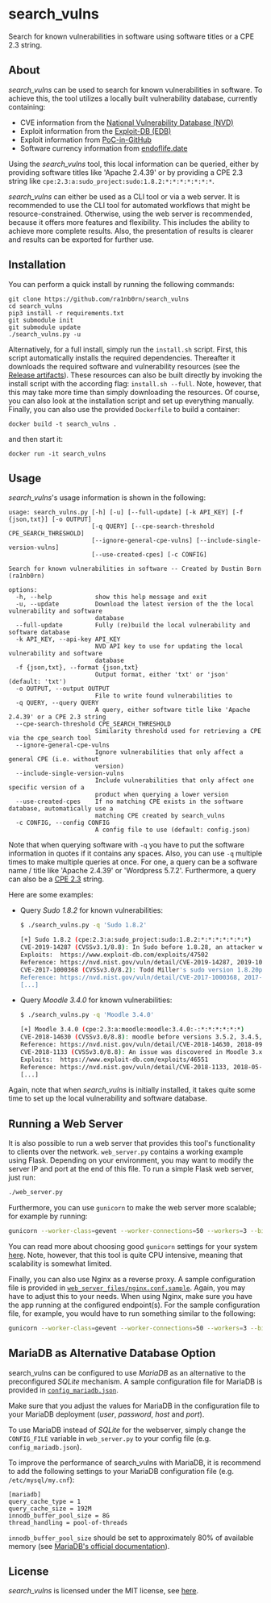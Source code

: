 # search_vulns
Search for known vulnerabilities in software using software titles or a CPE 2.3 string.

## About
*search_vulns* can be used to search for known vulnerabilities in software. To achieve this, the tool utilizes a locally built vulnerability database, currently containing:

* CVE information from the [National Vulnerability Database (NVD)](https://nvd.nist.gov/)
* Exploit information from the [Exploit-DB (EDB)](https://www.exploit-db.com/)
* Exploit information from [PoC-in-GitHub](https://github.com/nomi-sec/PoC-in-GitHub)
* Software currency information from [endoflife.date](https://github.com/endoflife-date/endoflife.date)

Using the *search_vulns* tool, this local information can be queried, either by providing software titles like 'Apache 2.4.39' or by providing a CPE 2.3 string like ``cpe:2.3:a:sudo_project:sudo:1.8.2:*:*:*:*:*:*:*``.

*search_vulns* can either be used as a CLI tool or via a web server. It is recommended to use the CLI tool for automated workflows that might be resource-constrained. Otherwise, using the web server is recommended, because it offers more features and flexibility. This includes the ability to achieve more complete results. Also, the presentation of results is clearer and results can be exported for further use.

## Installation
You can perform a quick install by running the following commands:
```shell
git clone https://github.com/ra1nb0rn/search_vulns
cd search_vulns
pip3 install -r requirements.txt
git submodule init
git submodule update
./search_vulns.py -u
```

Alternatively, for a full install, simply run the ``install.sh`` script. First, this script automatically installs the required dependencies. Thereafter it downloads the required software and vulnerability resources (see the [Release artifacts](https://github.com/ra1nb0rn/search_vulns/releases/latest)). These resources can also be built directly by invoking the install script with the according flag: ``install.sh --full``. Note, however, that this may take more time than simply downloading the resources. Of course, you can also look at the installation script and set up everything manually. Finally, you can also use the provided ``Dockerfile`` to build a container:
```
docker build -t search_vulns .
```
and then start it:
```
docker run -it search_vulns
```

## Usage
*search_vulns*'s usage information is shown in the following:
```
usage: search_vulns.py [-h] [-u] [--full-update] [-k API_KEY] [-f {json,txt}] [-o OUTPUT]
                       [-q QUERY] [--cpe-search-threshold CPE_SEARCH_THRESHOLD]
                       [--ignore-general-cpe-vulns] [--include-single-version-vulns]
                       [--use-created-cpes] [-c CONFIG]

Search for known vulnerabilities in software -- Created by Dustin Born (ra1nb0rn)

options:
  -h, --help            show this help message and exit
  -u, --update          Download the latest version of the the local vulnerability and software
                        database
  --full-update         Fully (re)build the local vulnerability and software database
  -k API_KEY, --api-key API_KEY
                        NVD API key to use for updating the local vulnerability and software
                        database
  -f {json,txt}, --format {json,txt}
                        Output format, either 'txt' or 'json' (default: 'txt')
  -o OUTPUT, --output OUTPUT
                        File to write found vulnerabilities to
  -q QUERY, --query QUERY
                        A query, either software title like 'Apache 2.4.39' or a CPE 2.3 string
  --cpe-search-threshold CPE_SEARCH_THRESHOLD
                        Similarity threshold used for retrieving a CPE via the cpe_search tool
  --ignore-general-cpe-vulns
                        Ignore vulnerabilities that only affect a general CPE (i.e. without
                        version)
  --include-single-version-vulns
                        Include vulnerabilities that only affect one specific version of a
                        product when querying a lower version
  --use-created-cpes    If no matching CPE exists in the software database, automatically use a
                        matching CPE created by search_vulns
  -c CONFIG, --config CONFIG
                        A config file to use (default: config.json)
```
Note that when querying software with ``-q`` you have to put the software information in quotes if it contains any spaces. Also, you can use ``-q`` multiple times to make multiple queries at once. For one, a query can be a software name / title like 'Apache 2.4.39' or 'Wordpress 5.7.2'. Furthermore, a query can also be a [CPE 2.3](https://csrc.nist.gov/projects/security-content-automation-protocol/specifications/cpe) string.

Here are some examples:
* Query *Sudo 1.8.2* for known vulnerabilities:
  ```bash
  $ ./search_vulns.py -q 'Sudo 1.8.2'

  [+] Sudo 1.8.2 (cpe:2.3:a:sudo_project:sudo:1.8.2:*:*:*:*:*:*:*)
  CVE-2019-14287 (CVSSv3.1/8.8): In Sudo before 1.8.28, an attacker with access to a Runas ALL sudoer account can bypass certain policy blacklists and session PAM modules, and can cause incorrect logging, by invoking sudo with a crafted user ID. For example, this allows bypass of !root configuration, and USER= logging, for a "sudo -u \#$((0xffffffff))" command.
  Exploits:  https://www.exploit-db.com/exploits/47502
  Reference: https://nvd.nist.gov/vuln/detail/CVE-2019-14287, 2019-10-17
  CVE-2017-1000368 (CVSSv3.0/8.2): Todd Miller's sudo version 1.8.20p1 and earlier is vulnerable to an input validation (embedded newlines) in the get_process_ttyname() function resulting in information disclosure and command execution.
  Reference: https://nvd.nist.gov/vuln/detail/CVE-2017-1000368, 2017-06-05
  [...]
  ```
* Query *Moodle 3.4.0* for known vulnerabilities:
  ```bash
  $ ./search_vulns.py -q 'Moodle 3.4.0'

  [+] Moodle 3.4.0 (cpe:2.3:a:moodle:moodle:3.4.0:-:*:*:*:*:*:*)
  CVE-2018-14630 (CVSSv3.0/8.8): moodle before versions 3.5.2, 3.4.5, 3.3.8, 3.1.14 is vulnerable to an XML import of ddwtos could lead to intentional remote code execution. When importing legacy 'drag and drop into text' (ddwtos) type quiz questions, it was possible to inject and execute PHP code from within the imported questions, either intentionally or by importing questions from an untrusted source.
  Reference: https://nvd.nist.gov/vuln/detail/CVE-2018-14630, 2018-09-17
  CVE-2018-1133 (CVSSv3.0/8.8): An issue was discovered in Moodle 3.x. A Teacher creating a Calculated question can intentionally cause remote code execution on the server, aka eval injection.
  Exploits:  https://www.exploit-db.com/exploits/46551
  Reference: https://nvd.nist.gov/vuln/detail/CVE-2018-1133, 2018-05-25
  [...]
  ```
Again, note that when *search_vulns* is initially installed, it takes quite some time to set up the local vulnerability and software database.

## Running a Web Server
It is also possible to run a web server that provides this tool's functionality to clients over the network. ``web_server.py`` contains a working example using Flask. Depending on your environment, you may want to modify the server IP and port at the end of this file. To run a simple Flask web server, just run:
```bash
./web_server.py
```
Furthermore, you can use ``gunicorn`` to make the web server more scalable; for example by running:
```bash
gunicorn --worker-class=gevent --worker-connections=50 --workers=3 --bind '0.0.0.0:8000' wsgi:app
```
You can read more about choosing good ``gunicorn`` settings for your system [here](https://medium.com/building-the-system/gunicorn-3-means-of-concurrency-efbb547674b7). Note, however, that this tool is quite CPU intensive, meaning that scalability is somewhat limited.

Finally, you can also use Nginx as a reverse proxy. A sample configuration file is provided in [``web_server_files/nginx.conf.sample``](https://github.com/ra1nb0rn/search_vulns/blob/master/web_server_files/nginx.conf.sample). Again, you may have to adjust this to your needs. When using Nginx, make sure you have the app running at the configured endpoint(s). For the sample configuration file, for example, you would have to run something similar to the following:
```bash
gunicorn --worker-class=gevent --worker-connections=50 --workers=3 --bind 'unix:/tmp/gunicorn.sock' wsgi:app
```

## MariaDB as Alternative Database Option
search_vulns can be configured to use *MariaDB* as an alternative to the preconfigured *SQLite* mechanism. A sample configuration file for MariaDB is provided in [``config_mariadb.json``](https://github.com/ra1nb0rn/search_vulns/blob/master/config_mariadb.json).

Make sure that you adjust the values for MariaDB in the configuration file to your MariaDB deployment (*user*, *password*, *host* and *port*).

To use MariaDB instead of *SQLite* for the webserver, simply change the ``CONFIG_FILE`` variable in ``web_server.py`` to your config file (e.g. ``config_mariadb.json``).

To improve the performance of search_vulns with MariaDB, it is recommend to add the following settings to your MariaDB configuration file (e.g. ``/etc/mysql/my.cnf``):
```
[mariadb]
query_cache_type = 1
query_cache_size = 192M
innodb_buffer_pool_size = 8G
thread_handling = pool-of-threads
```
``innodb_buffer_pool_size`` should be set to approximately 80% of available memory (see [MariaDB's official documentation](https://mariadb.com/kb/en/innodb-system-variables/#innodb_buffer_pool_size)).

## License
*search_vulns* is licensed under the MIT license, see [here](https://github.com/ra1nb0rn/search_vulns/blob/master/LICENSE).

